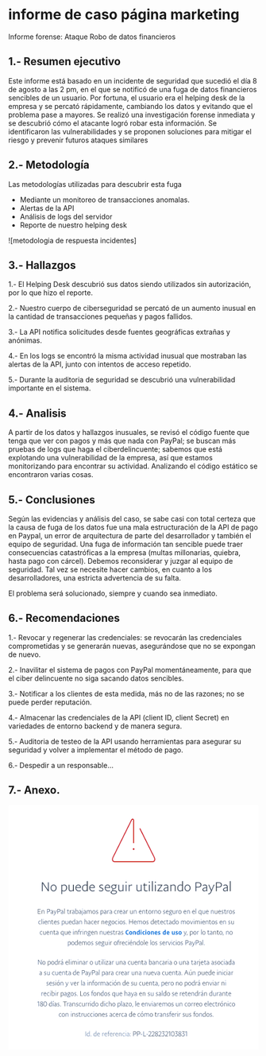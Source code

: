 
# informe de caso página marketing
Informe forense: Ataque Robo de datos financieros

## 1.- Resumen ejecutivo
Este informe está basado en un incidente de seguridad que sucedió el día 8 de agosto a las 2 pm, en el que se notificó de una fuga de datos financieros sencibles de un usuario. Por fortuna, el usuario era el helping desk de la empresa y se percató rápidamente, cambiando los datos y evitando que el problema pase a mayores. Se realizó una investigación forense inmediata y se descubrió cómo el atacante logró robar esta información. Se identificaron las vulnerabilidades y se proponen soluciones para mitigar el riesgo y prevenir futuros ataques similares

## 2.- Metodología
Las metodologías utilizadas para descubrir esta fuga
   
- Mediante un monitoreo de transacciones anomalas.
   
- Alertas de la API
   
- Análisis de logs del servidor
   
- Reporte de nuestro helping desk

![metodologia de respuesta incidentes]

## 3.- Hallazgos
1.- El Helping Desk descubrió sus datos siendo utilizados sin autorización, por lo que hizo el reporte.

2.- Nuestro cuerpo de ciberseguridad se percató de un aumento inusual en la cantidad de transacciones pequeñas y pagos fallidos.

3.- La API notifica solicitudes desde fuentes geográficas extrañas y anónimas.

4.- En los logs se encontró la misma actividad inusual que mostraban las alertas de la API, junto con intentos de acceso repetido.

5.- Durante la auditoria de seguridad se descubrió una vulnerabilidad importante en el sistema.

## 4.- Analisis
A partir de los datos y hallazgos inusuales, se revisó el código fuente que tenga que ver con pagos y más que nada con PayPal; se buscan más pruebas de logs que haga el ciberdelincuente; sabemos que está explotando una vulnerabilidad de la empresa, así que estamos monitorizando para encontrar su actividad. Analizando el código estático se encontraron varias cosas.

## 5.- Conclusiones
Según las evidencias y análisis del caso, se sabe casi con total certeza que la causa de fuga de los datos fue una mala estructuración de la API de pago en Paypal, un error de arquitectura de parte del desarrollador y también el equipo de seguridad. Una fuga de información tan sencible puede traer consecuencias catastróficas a la empresa (multas millonarias, quiebra, hasta pago con cárcel). Debemos reconsiderar y juzgar al equipo de seguridad. Tal vez se necesite hacer cambios, en cuanto a los desarrolladores, una estricta advertencia de su falta.

El problema será solucionado, siempre y cuando sea inmediato.

## 6.- Recomendaciones
1.- Revocar y regenerar las credenciales: se revocarán las credenciales comprometidas y se generarán nuevas, asegurándose que no se expongan de nuevo.

2.- Inavilitar el sistema de pagos con PayPal momentáneamente, para que el ciber delincuente no siga sacando datos sencibles.

3.- Notificar a los clientes de esta medida, más no de las razones; no se puede perder reputación.

4.- Almacenar las credenciales de la API (client ID, client Secret) en variedades de entorno backend y de manera segura.

5.- Auditoria de testeo de la API usando herramientas para asegurar su seguridad y volver a implementar el método de pago.

6.- Despedir a un responsable…


## 7.- Anexo.
![Alerta seguridad de Paypal](./alertapaypal.png)
